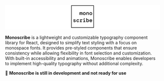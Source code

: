 <picture>
  <source srcset="https://raw.githubusercontent.com/yunusgogce/monoscribe/main/assets/logo-white.png" media="(prefers-color-scheme: dark)" />
  <img src="https://raw.githubusercontent.com/yunusgogce/monoscribe/main/assets/logo-black.png" alt="Monoscribe Logo" />
</picture>

**Monoscribe** is a lightweight and customizable typography component library for React, designed to simplify text styling with a focus on monospace fonts. It provides pre-styled components that ensure consistency while allowing flexibility in font selection and customization. With built-in accessibility and animations, Monoscribe enables developers to implement high-quality typography without additional complexity.

🚧 **Monoscribe is still in development and not ready for use**
